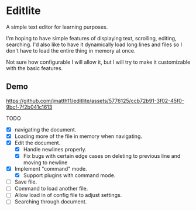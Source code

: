 # Editlite

A simple text editor for learning purposes.

I'm hoping to have simple features of displaying text, scrolling, editing, searching.
I'd also like to have it dynamically load long lines and files so I don't have to load the entire thing in memory at once.

Not sure how configurable I will allow it, but I will try to make it customizable with the basic features.

## Demo

https://github.com/jmatth11/editlite/assets/5776125/ccb72b91-3f02-45f0-9bcf-7f2b041c1613

TODO
- [x] navigating the document.
- [x] Loading more of the file in memory when navigating.
- [x] Edit the document.
    - [x] Handle newlines properly.
    - [x] Fix bugs with certain edge cases on deleting to previous line and moving to newline
- [x] Implement "command" mode.
    - [x] Support plugins with command mode.
- [ ] Save file.
- [ ] Command to load another file.
- [ ] Allow load in of config file to adjust settings.
- [ ] Searching through document.
